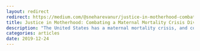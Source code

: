 ```yaml
---
layout: redirect
redirect: https://medium.com/@sneharevanur/justice-in-motherhood-combating-a-maternal-mortality-crisis-divided-along-racial-lines-6d031498dcac
title: Justice in Motherhood: Combating a Maternal Mortality Crisis Divided Along Racial Lines
description: "The United States has a maternal mortality crisis, and communities of color are on the frontlines."
categories: articles
date: 2019-12-24
---
```

